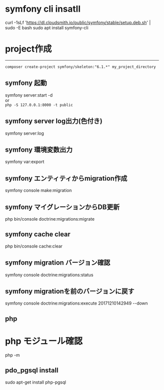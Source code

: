 # symfony cli insatll
curl -1sLf 'https://dl.cloudsmith.io/public/symfony/stable/setup.deb.sh' | sudo -E bash
sudo apt install symfony-cli

# project作成

---

`composer create-project symfony/skeleton:"6.1.*" my_project_directory`

## symfony 起動
symfony server:start -d  
or  
`php -S 127.0.0.1:8000 -t public`  
## symfony server log出力(色付き)
symfony server:log  

## symfony 環境変数出力
symfony var:export

## symfony エンティティからmigration作成
symfony console make:migration

## symfony マイグレーションからDB更新
php bin/console doctrine:migrations:migrate

## symfony cache clear
php bin/console cache:clear

## symfony migration バージョン確認
symfony console doctrine:migrations:status

## symfony migrationを前のバージョンに戻す
symfony console doctrine:migrations:execute 20171210142949 --down

## php
# php モジュール確認
php -m

## pdo_pgsql install
sudo apt-get install php-pgsql
